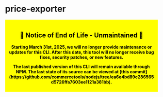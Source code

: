 # price-exporter

<div style="background-color: yellow; color: black; padding: 10px; text-align: center; font-weight: bold;">
  <h2>🚨 Notice of End of Life - Unmaintained 🚨</h2>
  <p>
    Starting March 31st, 2025, we will no longer provide maintenance or updates for this CLI. After this date, this tool will no longer receive bug fixes, security patches, or new features.
  </p>
  <p>
    The last published version of this CLI will remain available through NPM. The last state of its source can be viewed at [this commit](https://github.com/commercetools/nodejs/tree/ea6e4bd89c286565d5726ffa7603ee1121a381bb).
  </p>
</div>
